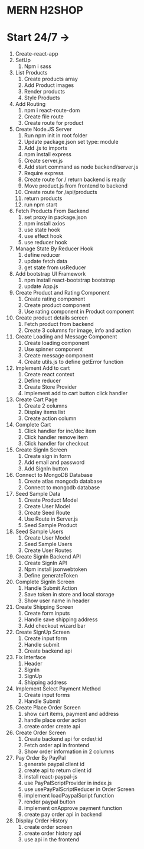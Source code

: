 # MERN H2SHOP

# Start 24/7 ->

1. Create-react-app
2. SetUp
   1. Npm i sass
3. List Products
   1. Create products array
   2. Add Product images
   3. Render products
   4. Style Products
4. Add Routing
   1. npm i react-route-dom
   2. Create file route
   3. Create route for product
5. Create Node.JS Server
   1. Run npm init in root folder
   2. Update package.json set type: module
   3. Add .js to imports
   4. npm install express
   5. Create server.js
   6. Add start command as node backend/server.js
   7. Require express
   8. Create route for / return backend is ready
   9. Move product.js from frontend to backend
   10. Create route for /api/products
   11. return products
   12. run npm start
6. Fetch Products From Backend
   1. set proxy in package.json
   2. npm install axios
   3. use state hook
   4. use effect hook
   5. use reducer hook
7. Manage State By Reducer Hook
   1. define reducer
   2. update fetch data
   3. get state from usReducer
8. Add bootstrap UI Framework
   1. npm install react-bootstrap bootstrap
   2. update App.js
9. Create Product and Rating Component
   1. Create rating component
   2. Create product component
   3. Use rating component in Product component
10. Create product details screen
    1. Fetch product from backend
    2. Create 3 columns for image, info and action
11. Create Loading and Message Component
    1. Create loading component
    2. Use spinner component
    3. Create message component
    4. Create utils.js to define getError function
12. Implement Add to cart
    1. Create react context
    2. Define reducer
    3. Create Store Provider
    4. Implement add to cart button click handler
13. Create Cart Page
    1. Create 2 columns
    2. Display items list
    3. Create action column
14. Complete Cart
    1. Click handler for inc/dec item
    2. Click handler remove item
    3. Click handler for checkout
15. Create SignIn Screen
    1. Create sign in form
    2. Add email and password
    3. Add SignIn button
16. Connect to MongoDB Database
    1. Create atlas mongodb database
    2. Connect to mongodb database
17. Seed Sample Data
    1. Create Product Model
    2. Create User Model
    3. Create Seed Route
    4. Use Route in Server.js
    5. Seed Sample Product
18. Seed Sample Users
    1. Create User Model
    2. Seed Sample Users
    3. Create User Routes
19. Create SignIn Backend API
    1. Create SignIn API
    2. Npm install jsonwebtoken
    3. Define generateToken
20. Complete SignIn Screen
    1. Handle Submit Action
    2. Save token in store and local storage
    3. Show user name in header
21. Create Shipping Screen
    1. Create form inputs
    2. Handle save shipping address
    3. Add checkout wizard bar
22. Create SignUp Screen
    1. Create input form
    2. Handle submit
    3. Create backend api
23. Fix Interface
    1. Header
    2. SignIn
    3. SignUp
    4. Shipping address
24. Implement Select Payment Method
    1. Create input forms
    2. Handle Submit
25. Create Place Order Screen
    1. show cart items, payment and address
    2. handle place order action
    3. create order create api
26. Create Order Screen
    1. Create backend api for order/:id
    2. Fetch order api in frontend
    3. Show order information in 2 columns
27. Pay Order By PayPal
    1. generate paypal client id
    2. create api to return client id
    3. install react-paypal-js
    4. use PayPalScriptProvider in index.js
    5. use usePayPalScriptReducer in Order Screen
    6. implement loadPaypalScript function
    7. render paypal button
    8. implement onApprove payment function
    9. create pay order api in backend
28. Display Order History
    1. create order screen
    2. create order history api
    3. use api in the frontend
